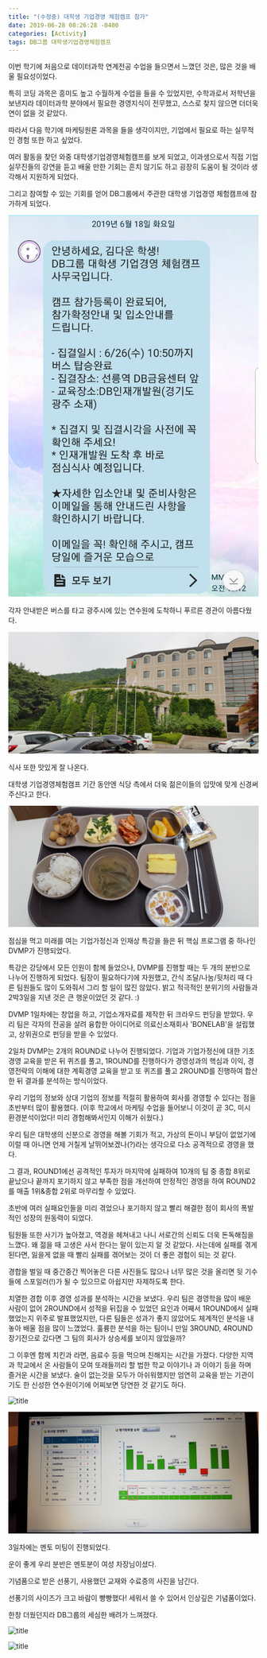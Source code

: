 ```yaml
---
title: "(수정중) 대학생 기업경영 체험캠프 참가"
date: 2019-06-28 08:26:28 -0400
categories: [Activity]
tags: DB그룹 대학생기업경영체험캠프
---
```


이번 학기에 처음으로 데이터과학 연계전공 수업을 들으면서 느꼈던 것은, 많은 것을 배울 필요성이었다.

특히 코딩 과목은 흥미도 높고 수월하게 수업을 들을 수 있었지만, 수학과로서 저학년을 보낸지라 데이터과학 분야에서 필요한 경영지식이 전무했고, 스스로 찾지 않으면 더더욱 연이 없을 것 같았다. 

따라서 다음 학기에 마케팅원론 과목을 들을 생각이지만, 기업에서 필요로 하는 실무적인 경험 또한 하고 싶었다.

여러 활동을 찾던 와중 대학생기업경영체험캠프를 보게 되었고, 이과생으로서 직접 기업 실무진들의 강연을 듣고 배울 만한 기회는 흔치 않기도 하고 굉장히 도움이 될 것이라 생각해서 지원하게 되었다.

그리고 참여할 수 있는 기회를 얻어 DB그룹에서 주관한 대학생 기업경영 체험캠프에 참가하게 되었다.

![title](/img/DB문자.jpg)

각자 안내받은 버스를 타고 광주시에 있는 연수원에 도착하니 푸르른 경관이 아름다웠다.

![title](/img/DB경관.jpg)

식사 또한 맛있게 잘 나온다.

대학생 기업경영체험캠프 기간 동안엔 식당 측에서 더욱 젊은이들의 입맛에 맞게 신경써주신다고 한다.

![title](/img/DB_식사.jpg)

점심을 먹고 미래를 여는 기업가정신과 인재상 특강을 들은 뒤 핵심 프로그램 중 하나인 DVMP가 진행되었다.

특강은 강당에서 모든 인원이 함께 들었으나, DVMP를 진행할 때는 두 개의 분반으로 나누어 진행하게 되었다. 팀장이 필요하다기에 자원했고, 간식 조달/나눔/뒷처리 때 다른 팀원들도 많이 도와줘서 그리 할 일이 많진 않았다. 밝고 적극적인 분위기의 사람들과 2박3일을 지낸 것은 큰 행운이었던 것 같다. :)

DVMP 1일차에는 창업을 하고, 기업소개자료를 제작한 뒤 크라우드 펀딩을 받았다. 우리 팀은 각자의 전공을 살려 융합한 아이디어로 의료신소재회사 'BONELAB'을 설립했고, 상위권으로 펀딩을 받을 수 있었다.

2일차 DVMP는 2개의 ROUND로 나누어 진행되었다. 기업과 기업가정신에 대한 기초경영 교육을 받은 뒤 퀴즈를 풀고, 1ROUND를 진행하다가 경영성과의 핵심과 이익, 경영전략의 이해에 대한 계획경영 교육을 받고 또 퀴즈를 풀고 2ROUND를 진행하여 합산한 뒤 결과를 분석하는 방식이었다. 

우리 기업의 정보와 상대 기업의 정보를 적절히 활용하여 회사를 경영할 수 있다는 점을 초반부터 많이 활용했다. (이후 학교에서 마케팅 수업을 들어보니 이것이 곧 3C, 미시 환경분석이었다! 미리 경험해봐서인지 이해가 쉬웠다.)

우리 팀은 대학생의 신분으로 경영을 해볼 기회가 적고, 가상의 돈이니 부담이 없었기에 이럴 때 아니면 언제 거칠게 날뛰어보겠나(?)라는 생각으로 다소 공격적으로 경영을 했다.

그 결과, ROUND1에선 공격적인 투자가 마지막에 실패하여 10개의 팀 중 종합 8위로 끝났으나 끝까지 포기하지 않고 부족한 점을 개선하여 안정적인 경영을 하여 ROUND2를 매출 1위&종합 2위로 마무리할 수 있었다.

초반에 여러 실패요인들을 미리 겪었으나 포기하지 않고 빨리 해결한 점이 회사의 폭발적인 성장의 원동력이 되었다.

팀원들 또한 사기가 높아졌고, 역경을 헤쳐내고 나니 서로간의 신뢰도 더욱 돈독해짐을 느꼈다. 왜 젊을 때 고생은 사서 한다는 말이 있는지 알 것 같았다. 사는데에 실패를 겪게 된다면, 잃을게 없을 때 빨리 실패를 겪어보는 것이 더 좋은 경험이 되는 것 같다.

경합을 벌일 때 중간중간 찍어놓은 다른 사진들도 많으나 너무 많은 것을 올리면 뒷 기수들에 스포일러(!)가 될 수 있으므로 아쉽지만 자제하도록 한다.

치열한 경합 이후 경영 성과를 분석하는 시간을 보냈다. 우리 팀은 경영학을 많이 배운 사람이 없어 2ROUND에서 성적을 뒤집을 수 있었던 요인과 어째서 1ROUND에서 실패했었는지 위주로 발표했었지만, 다른 팀들은 성과가 좋지 않았어도 체계적인 분석을 내놓아 배울 점을 많이 느꼈었다. 훌륭한 분석을 하는 팀이니 만일 3ROUND, 4ROUND 장기전으로 갔다면 그 팀의 회사가 상승세를 보이지 않았을까?

그 이후엔 함께 치킨과 라면, 음료수 등을 먹으며 친해지는 시간을 가졌다. 다양한 지역과 학교에서 온 사람들이 모여 또래들끼리 할 법한 학교 이야기나 과 이야기 등을 하며 즐거운 시간을 보냈다. 술이 없는것을 모두가 아쉬워했지만 엄연히 교육을 받는 기관이기도 한 신성한 연수원이기에 어찌보면 당연한 것 같기도 하다.

![title](/img/DB_매출.jpg)

![title](/img/DB_최종결과.jpg)


3일차에는 멘토 미팅이 진행되었다.

운이 좋게 우리 분반은 멘토분이 여성 차장님이셨다.



기념품으로 받은 선풍기, 사용했던 교재와 수료증의 사진을 남긴다.

선풍기의 사이즈가 크고 바람이 빵빵했다! 세워서 쓸 수 있어서 인상깊은 기념품이었다.

한창 더웠던지라 DB그룹의 세심한 배려가 느껴졌다.

![title](/img/DB1jpg)

![title](/img/DB_수료증.jpg)

